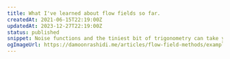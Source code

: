 ```yaml
---
title: What I've learned about flow fields so far.
createdAt: 2021-06-15T22:19:00Z
updatedAt: 2023-12-27T22:19:00Z
status: published
snippet: Noise functions and the tiniest bit of trigonometry can take you a long way towards making art.
ogImageUrl: https://damoonrashidi.me/articles/flow-field-methods/example-1.webp
---
```

